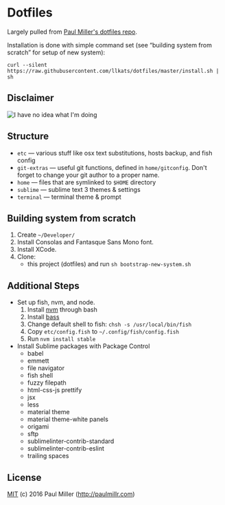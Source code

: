 # Dotfiles
Largely pulled from [Paul Miller's dotfiles repo](https://github.com/paulmillr/dotfiles).

Installation is done with simple command set (see “building system from scratch” for setup of new system):

```
curl --silent https://raw.githubusercontent.com/llkats/dotfiles/master/install.sh | sh
```

## Disclaimer
![I have no idea what I'm doing](https://dl.dropbox.com/u/37968874/img//no-idea.jpg)

## Structure
* `etc` — various stuff like osx text substitutions, hosts backup, and fish config
* `git-extras` — useful git functions, defined in `home/gitconfig`. Don't forget to change your git author to a proper name.
* `home` — files that are symlinked to `$HOME` directory
* `sublime` — sublime text 3 themes & settings
* `terminal` — terminal theme & prompt

## Building system from scratch

1. Create `~/Developer/`
1. Install Consolas and Fantasque Sans Mono font.
1. Install XCode.
1. Clone:
    * this project (dotfiles) and run `sh bootstrap-new-system.sh`


## Additional Steps

* Set up fish, nvm, and node.
    1. Install [nvm](https://github.com/creationix/nvm#install-script) through bash
    1. Install [bass](https://github.com/edc/bass)
    1. Change default shell to fish: `chsh -s /usr/local/bin/fish`
    1. Copy `etc/config.fish` to `~/.config/fish/config.fish`
    1. Run `nvm install stable`
* Install Sublime packages with Package Control
    * babel
    * emmett
    * file navigator
    * fish shell
    * fuzzy filepath
    * html-css-js prettify
    * jsx
    * less
    * material theme
    * material theme-white panels
    * origami
    * sftp
    * sublimelinter-contrib-standard
    * sublimelinter-contrib-eslint
    * trailing spaces

## License

[MIT](https://github.com/paulmillr/mit) (c) 2016 Paul Miller (http://paulmillr.com)
